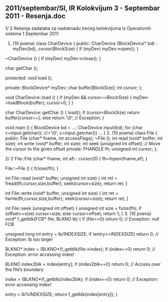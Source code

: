 2011/septembar/SI, IR Kolokvijum 3 - Septembar 2011 - Resenja.doc
--------------------------------------------------------------------------------


1/  2
Rešenja zadataka za nadoknadu trećeg kolokvijuma
iz  Operativnih sistema 1
Septembar 2011.
1. (10 poena)
class CharDevice {
public:
  CharDevice (BlockDevice* bd) : myDev(bd), cursor(BlockSize) {
    if (myDev) myDev->open();
  }

 ~CharDevice () { if (myDev) myDev->close(); }

  char getChar ();

protected:
  void load ();

private:
  BlockDevice* myDev;
  char buffer[BlockSize];
  int cursor;
};

void CharDevice::load () {
  if (myDev && cursor==BlockSize) {
    myDev->loadBlock(buffer);
    cursor=0;
  }
}

char CharDevice::getChar () {
  load();
  if (cursor<BlockSize) return buffer[cursor++];
  else return ’\0’; // Exception;
}

void main () {
  BlockDevice bd = ...;
  CharDevice input(bd);
  for (char c=input.getchar(); c!=’\0’; c=input.getchar())
    ...
}
2. (10 poena)
class File {
public:
  File (char* fname, int accessFlags);
 ~File ();
  int read (void* buffer, int size);
  int write (void* buffer, int size);
  int seek (unsigned int offset); // Move the cursor to the given offset
private:
  FHANDLE fh;
  unsigned int cursor;
};

2/  2
File::File (char* fname, int af) : cursor(0) {
  fh=fopen(fname,af);
}

File::~File () { fclose(fh); }

int File::read (void* buffer, unsigned int size) {
  int ret = fread(fh,cursor,size,buffer);
  seek(cursor+size);
  return ret;
}

int File::write (void* buffer, unsigned int size) {
  int ret = fwrite(fh,cursor,size,buffer);
  seek(cursor+size);
  return ret;
}

int File::seek (unsigned int offset) {
  unsigned int size = fsize(fh);
  if (offset>=size) cursor=size;
  else cursor=offset;
  return 1;
}
3. (10 poena)
void* f_getblk(FCB* file, BLKNO lb) {
  if (file==0) return 0; // Exception: null FCB

  unsigned long int entry = lb/INDEXSIZE;
  if (entry>=INDEXSIZE) return 0; // Exception: lb too large!

  BLKNO* index = (BLKNO*)f_getblk(file->index);
  if (index==0) return 0; // Exception: error accessing index!

  BLKNO index2blk = index[entry];
  if (index2blk==0) return 0;  // Access over the file’s boundary

  index = (BLKNO*)f_getblk(index2blk);
  if (index==0) return 0; // Exception: error accessing index!

  entry = lb%INDEXSIZE;
  return f_getblk(index[entry]);
}
